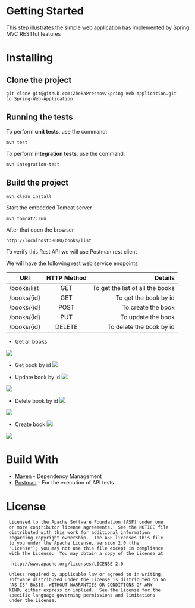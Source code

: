 # Getting Started
This step illustrates the simple web application has implemented by Spring MVC RESTful features

# Installing 

## Clone the project

```
git clone git@github.com:ZhekaPresnov/Spring-Web-Application.git
cd Spring-Web-Application
```
## Running the tests

To perform **unit tests**, use the command: 
```
mvn test 
```
To perform **integration tests**, use the command:
```
mvn integration-test
``` 

## Build the project

```
mvn clean install
```

Start the embedded Tomcat server
```
mvn tomcat7:run
```

After that open the browser 

```
http://localhost:8080/books/list
```

To verify this Rest API we will use Postman rest client

We will have the following rest web service endpoints

| URI | HTTP Method | Details |
|-----------------|:----------------:|-----------:|
|/books/list      | GET  | To get the list of all the books|
|/books/{id}      | GET  | To get the book by id           |
|/books/{id}      | POST  | To create the book              |
|/books/{id}      | PUT | To update the book              |
|/books/{id}      | DELETE  | To delete the book by id        | 

*  Get all books
  
![](https://github.com/ZhekaPresnov/Spring-Web-Application/blob/dev/pic/get_operation_list.png)

* Get book by id
![](https://github.com/ZhekaPresnov/Spring-Web-Application/blob/dev/pic/get_operation_id.png)

* Update book by id
![](https://github.com/ZhekaPresnov/Spring-Web-Application/blob/dev/pic/put_operation_(1).png)

![](https://github.com/ZhekaPresnov/Spring-Web-Application/blob/dev/pic/put_operation_(2).png)

* Delete book by id
![](https://github.com/ZhekaPresnov/Spring-Web-Application/blob/dev/pic/delete_operation_(1).png)

![](https://github.com/ZhekaPresnov/Spring-Web-Application/blob/dev/pic/delete_operation_(2).png)

* Create book
![](https://github.com/ZhekaPresnov/Spring-Web-Application/blob/dev/pic/post_operation_(1).png)

![](https://github.com/ZhekaPresnov/Spring-Web-Application/blob/dev/pic/post_operation_(2).png)

# Build With
* [Maven](https://maven.apache.org/) - Dependency Management
* [Postman](https://www.postman.com/) - For the execution of API tests

# License
```
 Licensed to the Apache Software Foundation (ASF) under one
 or more contributor license agreements.  See the NOTICE file
 distributed with this work for additional information
 regarding copyright ownership.  The ASF licenses this file
 to you under the Apache License, Version 2.0 (the
 "License"); you may not use this file except in compliance
 with the License.  You may obtain a copy of the License at

  http://www.apache.org/licenses/LICENSE-2.0

 Unless required by applicable law or agreed to in writing,
 software distributed under the License is distributed on an
 "AS IS" BASIS, WITHOUT WARRANTIES OR CONDITIONS OF ANY
 KIND, either express or implied.  See the License for the
 specific language governing permissions and limitations
 under the License.
 ```
